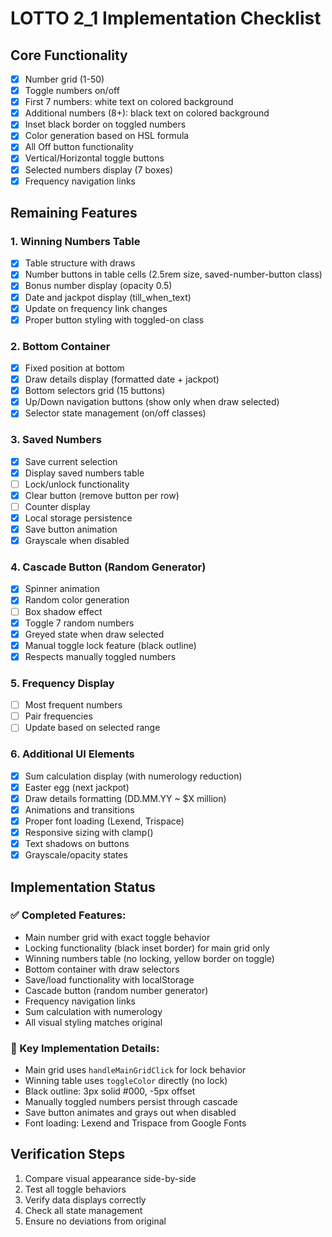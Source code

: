# LOTTO 2_1 Implementation Checklist

## Core Functionality

- [x] Number grid (1-50)
- [x] Toggle numbers on/off
- [x] First 7 numbers: white text on colored background
- [x] Additional numbers (8+): black text on colored background
- [x] Inset black border on toggled numbers
- [x] Color generation based on HSL formula
- [x] All Off button functionality
- [x] Vertical/Horizontal toggle buttons
- [x] Selected numbers display (7 boxes)
- [x] Frequency navigation links

## Remaining Features

### 1. Winning Numbers Table

- [x] Table structure with draws
- [x] Number buttons in table cells (2.5rem size, saved-number-button class)
- [x] Bonus number display (opacity 0.5)
- [x] Date and jackpot display (till_when_text)
- [x] Update on frequency link changes
- [x] Proper button styling with toggled-on class

### 2. Bottom Container

- [x] Fixed position at bottom
- [x] Draw details display (formatted date + jackpot)
- [x] Bottom selectors grid (15 buttons)
- [x] Up/Down navigation buttons (show only when draw selected)
- [x] Selector state management (on/off classes)

### 3. Saved Numbers

- [x] Save current selection
- [x] Display saved numbers table
- [ ] Lock/unlock functionality
- [x] Clear button (remove button per row)
- [ ] Counter display
- [x] Local storage persistence
- [x] Save button animation
- [x] Grayscale when disabled

### 4. Cascade Button (Random Generator)

- [x] Spinner animation
- [x] Random color generation
- [ ] Box shadow effect
- [x] Toggle 7 random numbers
- [x] Greyed state when draw selected
- [x] Manual toggle lock feature (black outline)
- [x] Respects manually toggled numbers

### 5. Frequency Display

- [ ] Most frequent numbers
- [ ] Pair frequencies
- [ ] Update based on selected range

### 6. Additional UI Elements

- [x] Sum calculation display (with numerology reduction)
- [x] Easter egg (next jackpot)
- [x] Draw details formatting (DD.MM.YY ~ $X million)
- [x] Animations and transitions
- [x] Proper font loading (Lexend, Trispace)
- [x] Responsive sizing with clamp()
- [x] Text shadows on buttons
- [x] Grayscale/opacity states

## Implementation Status

### ✅ Completed Features:

- Main number grid with exact toggle behavior
- Locking functionality (black inset border) for main grid only
- Winning numbers table (no locking, yellow border on toggle)
- Bottom container with draw selectors
- Save/load functionality with localStorage
- Cascade button (random number generator)
- Frequency navigation links
- Sum calculation with numerology
- All visual styling matches original

### 🔧 Key Implementation Details:

- Main grid uses `handleMainGridClick` for lock behavior
- Winning table uses `toggleColor` directly (no lock)
- Black outline: 3px solid #000, -5px offset
- Manually toggled numbers persist through cascade
- Save button animates and grays out when disabled
- Font loading: Lexend and Trispace from Google Fonts

## Verification Steps

1. Compare visual appearance side-by-side
2. Test all toggle behaviors
3. Verify data displays correctly
4. Check all state management
5. Ensure no deviations from original
